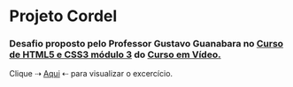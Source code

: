 # Projeto Cordel

### Desafio proposto pelo Professor Gustavo Guanabara no <a href="https://www.cursoemvideo.com/curso/curso-html5-e-css3-modulo-3-de-5-40-horas/">Curso de HTML5 e CSS3 módulo 3</a> do <a href="https://www.cursoemvideo.com/">Curso em Vídeo.</a>


Clique ⇢ <a href="https://eudeda.github.io/projetoCordel/">Aqui</a> ⇠ para visualizar o excercício.